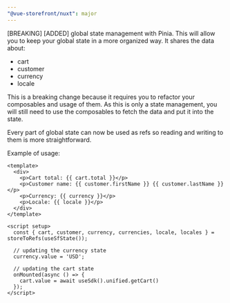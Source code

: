 ```yaml
---
"@vue-storefront/nuxt": major
---
```


[BREAKING] [ADDED] global state management with Pinia. This will allow you to keep your global state in a more organized way.
It shares the data about:
- cart
- customer
- currency
- locale

This is a breaking change because it requires you to refactor your composables and usage of them.
As this is only a state management, you will still need to use the composables to fetch the data and put it into the state.

Every part of global state can now be used as refs so reading and writing to them is more straightforward.

Example of usage:

```vue
<template>
  <div>
    <p>Cart total: {{ cart.total }}</p>
    <p>Customer name: {{ customer.firstName }} {{ customer.lastName }}</p>
    <p>Currency: {{ currency }}</p>
    <p>Locale: {{ locale }}</p>
  </div>
</template>

<script setup>
  const { cart, customer, currency, currencies, locale, locales } = storeToRefs(useSfState());

  // updating the currency state
  currency.value = 'USD';

  // updating the cart state
  onMounted(async () => {
    cart.value = await useSdk().unified.getCart()
  });
</script>
```



